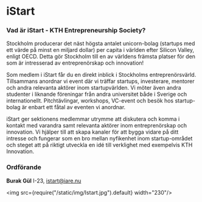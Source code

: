 # iStart

### Vad är iStart - KTH Entrepreneurship Society?


Stockholm producerar det näst högsta antalet unicorn-bolag (startups med ett värde på minst en miljard dollar) per capita i världen efter Silicon Valley, enligt OECD. Detta gör Stockholm till en av världens främsta platser för den som är intresserad av entreprenörskap och innovation!

Som medlem i iStart får du en direkt inblick i Stockholms entreprenörsvärld. Tillsammans anordnar vi event där vi träffar startups, investerare, mentorer och andra relevanta aktörer inom startupvärlden. Vi möter även andra studenter i liknande föreningar från andra universitet både i Sverige och internationellt. Pitchtävlingar, workshops, VC-event och besök hos startup-bolag är enbart ett fåtal av eventen vi anordnar.

iStart ger sektionens medlemmar utrymme att diskutera och komma i kontakt med varandra samt relevanta aktörer inom entreprenörskap och innovation. Vi hjälper till att skapa kanaler för att bygga vidare på ditt intresse och fungerar som en bro mellan nyfikenhet inom startup-området och steget att på riktigt utveckla en idé till verklighet med exempelvis KTH Innovation.

### Ordförande

__Burak Gül__ I-23, istart@iare.nu

<img src={require("/static/img/Istart.jpg").default} width="230"/>
